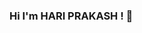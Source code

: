 ### Hi I'm HARI PRAKASH ! 👋

<!--
**HariPrakash1996/HariPrakash1996** is a ✨ _special_ ✨ repository because its `README.md` (this file) appears on your GitHub profile.

Here are some ideas to get you started:
🔭 Currently working as a Reporting Analyst at Hp,Bangalore

👯 Good at Data Analytics Part

👨‍💻 All of my projects are available at : https://github.com/HariPrakash1996

💬 Reach me at hariprakashroyal446@gmail.com

🧠 Linkedin : https://www.linkedin.com/in/hariprakash-uddandam-a3410a187

